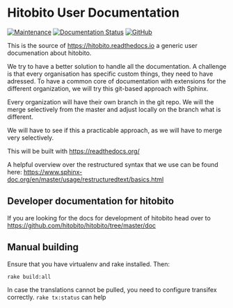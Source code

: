 # Hitobito User Documentation


[![Maintenance](https://img.shields.io/badge/Maintained%3F-yes-green.svg)](https://GitHub.com/hitobito/user_documentation/graphs/commit-activity)
[![Documentation Status](https://readthedocs.org/projects/hitobito/badge/?version=latest)](https://hitobito.readthedocs.io/de/latest/?badge=latest)
[![GitHub](https://img.shields.io/github/license/hitobito/user_documentation)](https://github.com/hitobito/user_documentation/blob/master/LICENSE)

This is the source of https://hitobito.readthedocs.io a generic user documenation about hitobito.

We try to have a better solution to handle all the documentation. A challenge is that every organisation has specific custom things, they need to have adressed. To have a common core of documentation with extensions for the different organization, we will try this git-based approach with Sphinx.

Every organization will have their own branch in the git repo. We will the merge selectively from the master and adjust locally on the branch what is different.

We will have to see if this a practicable approach, as we will have to merge very selectively.

This will be built with https://readthedocs.org/

A helpful overview over the restructured syntax that we use can be found here: https://www.sphinx-doc.org/en/master/usage/restructuredtext/basics.html

## Developer documentation for hitobito

If you are looking for the docs for development of hitobito head over to https://github.com/hitobito/hitobito/tree/master/doc

## Manual building

Ensure that you have virtualenv and rake installed. Then:

`rake build:all`

In case the translations cannot be pulled, you need to configure transifex correctly.
`rake tx:status` can help
